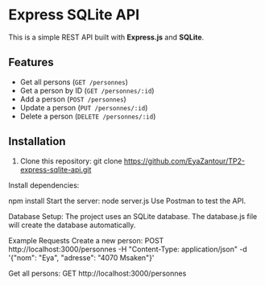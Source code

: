 # Express SQLite API

This is a simple REST API built with **Express.js** and **SQLite**.

## Features
- Get all persons (`GET /personnes`)
- Get a person by ID (`GET /personnes/:id`)
- Add a person (`POST /personnes`)
- Update a person (`PUT /personnes/:id`)
- Delete a person (`DELETE /personnes/:id`)

## Installation
1. Clone this repository:
   git clone https://github.com/EyaZantour/TP2-express-sqlite-api.git

Install dependencies:

npm install
Start the server:
node server.js
Use Postman to test the API.

Database Setup:
The project uses an SQLite database. The database.js file will create the database automatically.

Example Requests
Create a new person:
POST http://localhost:3000/personnes -H "Content-Type: application/json" -d '{"nom": "Eya", "adresse": "4070 Msaken"}'

Get all persons:
GET http://localhost:3000/personnes   

